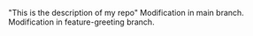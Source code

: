 "This is the description of my repo" 
Modification in main branch.
Modification in feature-greeting branch.
